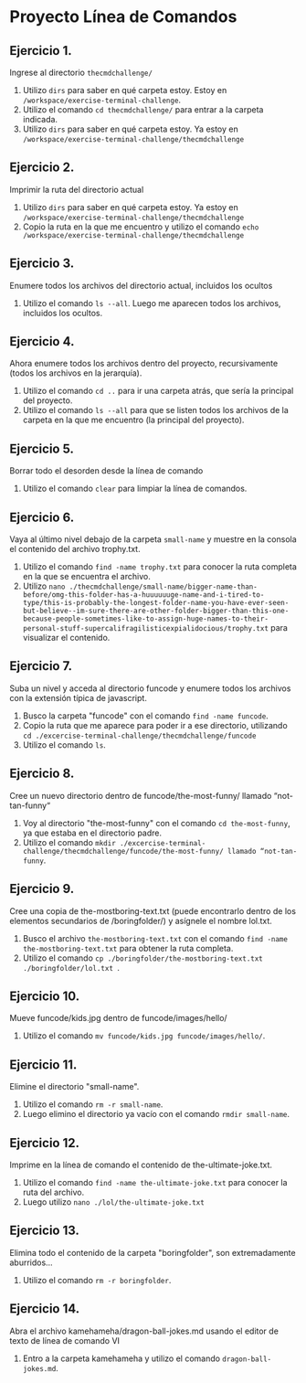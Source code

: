 # Proyecto Línea de Comandos

## Ejercicio 1. 
Ingrese al directorio ```thecmdchallenge/```

1. Utilizo ```dirs``` para saber en qué carpeta estoy. Estoy en ```/workspace/exercise-terminal-challenge```.
2. Utilizo el comando ```cd thecmdchallenge/``` para entrar a la carpeta indicada.
3. Utilizo ```dirs``` para saber en qué carpeta estoy. Ya estoy en ```/workspace/exercise-terminal-challenge/thecmdchallenge```

## Ejercicio 2.
Imprimir la ruta del directorio actual

1. Utilizo ```dirs``` para saber en qué carpeta estoy. Ya estoy en ```/workspace/exercise-terminal-challenge/thecmdchallenge```
2. Copio la ruta en la que me encuentro y utilizo el comando ```echo /workspace/exercise-terminal-challenge/thecmdchallenge ```

## Ejercicio 3.
Enumere todos los archivos del directorio actual, incluidos los ocultos

1. Utilizo el comando ```ls --all```. Luego me aparecen todos los archivos, incluidos los ocultos.

## Ejercicio 4.

Ahora enumere todos los archivos dentro del proyecto, recursivamente (todos los archivos en la jerarquía).

1. Utilizo el comando ```cd ..``` para ir una carpeta atrás, que sería la principal del proyecto.
2. Utilizo el comando ```ls --all``` para que se listen todos los archivos de la carpeta en la que me encuentro (la principal del proyecto).

## Ejercicio 5.
Borrar todo el desorden desde la línea de comando

1. Utilizo el comando ```clear``` para limpiar la línea de comandos.

## Ejercicio 6.
Vaya al último nivel debajo de la carpeta ```small-name``` y muestre en la consola el contenido del archivo trophy.txt.

1. Utilizo el comando ```find -name trophy.txt``` para conocer la ruta completa en la que se encuentra el archivo.
2. Utilizo ```nano ./thecmdchallenge/small-name/bigger-name-than-before/omg-this-folder-has-a-huuuuuuge-name-and-i-tired-to-type/this-is-probably-the-longest-folder-name-you-have-ever-seen-but-believe--im-sure-there-are-other-folder-bigger-than-this-one-because-people-sometimes-like-to-assign-huge-names-to-their-personal-stuff-supercalifragilisticexpialidocious/trophy.txt``` para visualizar el contenido.


## Ejercicio 7.
Suba un nivel y acceda al directorio funcode y enumere todos los archivos con la extensión típica de javascript.

1. Busco la carpeta "funcode" con el comando ```find -name funcode```.
2. Copio la ruta que me aparece para poder ir a ese directorio, utilizando ```cd ./excercise-terminal-challenge/thecmdchallenge/funcode```
3. Utilizo el comando ```ls```.

## Ejercicio 8.
Cree un nuevo directorio dentro de funcode/the-most-funny/ llamado “not-tan-funny“

1. Voy al directorio "the-most-funny" con el comando ```cd the-most-funny```, ya que estaba en el directorio padre.
2. Utilizo el comando ```mkdir ./excercise-terminal-challenge/thecmdchallenge/funcode/the-most-funny/ llamado “not-tan-funny```.

## Ejercicio 9.

Cree una copia de the-mostboring-text.txt (puede encontrarlo dentro de los elementos secundarios de /boringfolder/) y asígnele el nombre lol.txt.

1. Busco el archivo ```the-mostboring-text.txt``` con el comando ```find -name the-mostboring-text.txt``` para obtener la ruta completa.
2. Utilizo el comando ```cp ./boringfolder/the-mostboring-text.txt ./boringfolder/lol.txt ```.

## Ejercicio 10.


Mueve funcode/kids.jpg dentro de funcode/images/hello/

1. Utilizo el comando ```mv funcode/kids.jpg funcode/images/hello/```.

## Ejercicio 11.

Elimine el directorio "small-name".

1. Utilizo el comando ```rm -r small-name```.
2. Luego elimino el directorio ya vacío con el comando ```rmdir small-name```.

## Ejercicio 12.
Imprime en la línea de comando el contenido de the-ultimate-joke.txt.

1. Utilizo el comando ```find -name the-ultimate-joke.txt``` para conocer la ruta del archivo.
2. Luego utilizo ```nano ./lol/the-ultimate-joke.txt```

## Ejercicio 13.

Elimina todo el contenido de la carpeta "boringfolder", son extremadamente aburridos…

1. Utilizo el comando ```rm -r boringfolder```.

## Ejercicio 14.
Abra el archivo kamehameha/dragon-ball-jokes.md usando el editor de texto de línea de comando VI

1. Entro a la carpeta kamehameha y utilizo el comando ```dragon-ball-jokes.md```.
